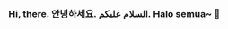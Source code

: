 ### Hi, there. 안녕하세요. السلام عليكم. Halo semua~ 👋

<!--
**divetri/divetri** is a ✨ _special_ ✨ repository because its `README.md` (this file) appears on your GitHub profile.

##Here are some ideas to get you started:

#- 🔭 I’m currently trying to finish my thesis paper~
#- 🌱 I’m currently learning front-end web and PWA
#- 🤔 I’m looking for help with ... everything haha since I'm noob in everything
#- 📫 How to reach me: [Twitter](https://twitter.com/dvtrhx)
